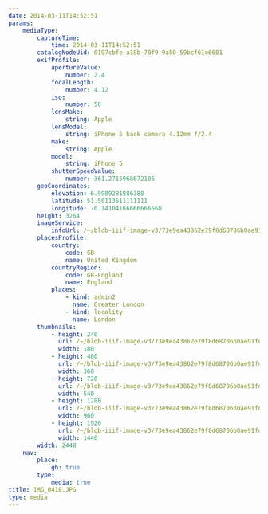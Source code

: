 ```yaml
---
date: 2014-03-11T14:52:51
params:
    mediaType:
        captureTime:
            time: 2014-03-11T14:52:51
        catalogNodeUid: 0197cbfe-a18b-70f9-9a50-59bcf61e6601
        exifProfile:
            apertureValue:
                number: 2.4
            focalLength:
                number: 4.12
            iso:
                number: 50
            lensMake:
                string: Apple
            lensModel:
                string: iPhone 5 back camera 4.12mm f/2.4
            make:
                string: Apple
            model:
                string: iPhone 5
            shutterSpeedValue:
                number: 361.2715968672105
        geoCoordinates:
            elevation: 6.9989281886388
            latitude: 51.50113611111111
            longitude: -0.14104166666666668
        height: 3264
        imageService:
            infoUrl: /~/blob-iiif-image-v3/73e9ea43862e79f8d68706b0ae91fd90a4d50892adf4fe51bb9b2b38142c49a5/info.json
        placesProfile:
            country:
                code: GB
                name: United Kingdom
            countryRegion:
                code: GB-England
                name: England
            places:
                - kind: admin2
                  name: Greater London
                - kind: locality
                  name: London
        thumbnails:
            - height: 240
              url: /~/blob-iiif-image-v3/73e9ea43862e79f8d68706b0ae91fd90a4d50892adf4fe51bb9b2b38142c49a5/full/180%2C240/0/default.jpg
              width: 180
            - height: 480
              url: /~/blob-iiif-image-v3/73e9ea43862e79f8d68706b0ae91fd90a4d50892adf4fe51bb9b2b38142c49a5/full/360%2C480/0/default.jpg
              width: 360
            - height: 720
              url: /~/blob-iiif-image-v3/73e9ea43862e79f8d68706b0ae91fd90a4d50892adf4fe51bb9b2b38142c49a5/full/540%2C720/0/default.jpg
              width: 540
            - height: 1280
              url: /~/blob-iiif-image-v3/73e9ea43862e79f8d68706b0ae91fd90a4d50892adf4fe51bb9b2b38142c49a5/full/960%2C1280/0/default.jpg
              width: 960
            - height: 1920
              url: /~/blob-iiif-image-v3/73e9ea43862e79f8d68706b0ae91fd90a4d50892adf4fe51bb9b2b38142c49a5/full/1440%2C1920/0/default.jpg
              width: 1440
        width: 2448
    nav:
        place:
            gb: true
        type:
            media: true
title: IMG_0418.JPG
type: media
---
```

